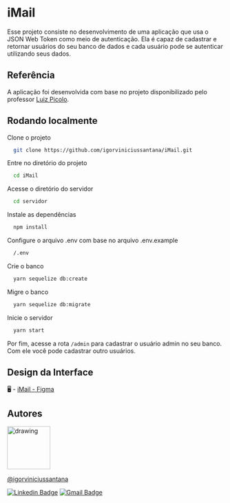 
# iMail

Esse projeto consiste no desenvolvimento de uma aplicação que usa o JSON Web Token
como meio de autenticação. Ela é capaz de cadastrar e retornar usuários
do seu banco de dados e cada usuário pode se autenticar utilizando
seus dados.


## Referência

 A aplicação foi desenvolvida com base no projeto disponibilizado pelo professor [Luiz Picolo](https://github.com/luizpicolo).

## Rodando localmente

Clone o projeto

```bash
  git clone https://github.com/igorviniciussantana/iMail.git
```

Entre no diretório do projeto

```bash
  cd iMail
```

Acesse o diretório do servidor

```bash
  cd servidor
```

Instale as dependências

```bash
  npm install
```

Configure o arquivo .env com base no arquivo .env.example

```bash
  /.env
```

Crie o banco

```bash
  yarn sequelize db:create
```

Migre o banco

```bash
  yarn sequelize db:migrate
```

Inicie o servidor

```bash
  yarn start
```

Por fim, acesse a rota `/admin` para cadastrar o usuário admin no seu banco.
Com ele você pode cadastrar outro usuários.

## Design da Interface
🖥 - [iMail - Figma](https://www.figma.com/file/bskiksJ9hAyymGB2SIqfJh/i-Mail?node-id=0%3A1)
## Autores

<img src="https://avatars.githubusercontent.com/u/86114583?v=4" alt="drawing" width="100"/>

[@igorviniciussantana](https://www.github.com/igorviniciussantana)

[![Linkedin Badge](https://img.shields.io/badge/-Igor-blue?style=flat-square&logo=Linkedin&logoColor=white&link=https://www.linkedin.com/in/igorviniciussantana/)](https://www.linkedin.com/in/igorviniciussantana/)
[![Gmail Badge](https://img.shields.io/badge/-igor.santana@estudante.ifms.edu.br-c14438?style=flat-square&logo=Gmail&logoColor=white&link=mailto:igor.santana@estudante.ifms.edu.br)](mailto:igor.santana@estudante.ifms.edu.br)

